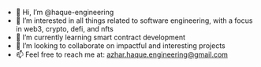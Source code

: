 - 👋 Hi, I’m @haque-engineering
- 👀 I’m interested in all things related to software engineering, with a focus in web3, crypto, defi, and nfts
- 🌱 I’m currently learning smart contract development
- 💞️ I’m looking to collaborate on impactful and interesting projects
- 📫 Feel free to reach me at: azhar.haque.engineering@gmail.com

<!---
haque-engineering/haque-engineering is a ✨ special ✨ repository because its `README.md` (this file) appears on your GitHub profile.
You can click the Preview link to take a look at your changes.
--->
